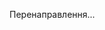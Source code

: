 <!DOCTYPE html>
<html>
<head>
    <meta http-equiv="refresh" content="1;url=https://shre.su/L24M">
</head>
<body>
    <p>Перенаправлення...</p>
</body>
</html>
